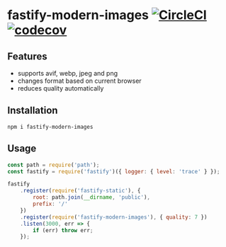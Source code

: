 # fastify-modern-images [![CircleCI](https://img.shields.io/circleci/build/github/joberthel/fastify-modern-images/main)](https://circleci.com/gh/joberthel/fastify-modern-images/tree/main) [![codecov](https://img.shields.io/codecov/c/gh/joberthel/fastify-modern-images?token=JSAR7F2AIF)](https://codecov.io/gh/joberthel/fastify-modern-images)

## Features

-   supports avif, webp, jpeg and png
-   changes format based on current browser
-   reduces quality automatically

## Installation

```
npm i fastify-modern-images
```

## Usage

```js
const path = require('path');
const fastify = require('fastify')({ logger: { level: 'trace' } });

fastify
    .register(require('fastify-static'), {
        root: path.join(__dirname, 'public'),
        prefix: '/'
    })
    .register(require('fastify-modern-images'), { quality: 7 })
    .listen(3000, err => {
        if (err) throw err;
    });
```

